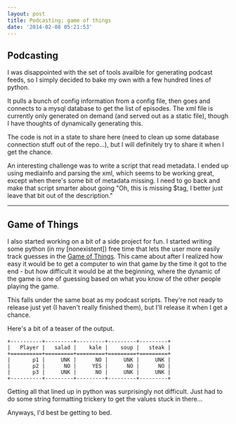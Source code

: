 ```yaml
---
layout: post
title: Podcasting; game of things
date: '2014-02-08 05:21:53'
---
```


Podcasting
-------
I was disappointed with the set of tools availble for generating podcast feeds, so I simply decided to bake my own with a few hundred lines of python. 

It pulls a bunch of config information from a config file, then goes and connects to a mysql database to get the list of episodes. The xml file is currently only generated on demand (and served out as a static file), though I have thoughts of dynamically generating this. 

The code is not in a state to share here (need to clean up some database connection stuff out of the repo...), but I will definitely try to share it when I get the chance. 

An interesting challenge was to write a script that read metadata. I ended up using mediainfo and parsing the xml, which seems to be working great, except when there's some bit of metadata missing. I need to go back and make that script smarter about going "Oh, this is missing $tag, I better just leave that bit out of the description." 

----
Game of Things
----------
I also started working on a bit of a side project for fun. I started writing some python (in my [nonexistent]) free time that lets the user more easily track guesses in the [Game of Things](http://www.thingsthegame.com/). This came about after I realized how easy it would be to get a computer to win that game by the time it got to the end - but how difficult it would be at the beginning, where the dynamic of the game is one of guessing based on what you know of the other people playing the game. 

This falls under the same boat as my podcast scripts. They're not ready to release just yet (I haven't really finished them), but I'll release it when I get a chance. 

Here's a bit of a teaser of the output. 

    +----------+---------+---------+---------+---------+
    |   Player |   salad |    kale |    soup |   steak |
    +==========+=========+=========+=========+=========+
    |       p1 |     UNK |      NO |     UNK |     UNK |
    |       p2 |      NO |     YES |      NO |      NO |
    |       p3 |     UNK |      NO |     UNK |     UNK |
    +----------+---------+---------+---------+---------+

Getting all that lined up in python was surprisingly not difficult. Just had to do some string formatting trickery to get the values stuck in there... 

Anyways, I'd best be getting to bed. 